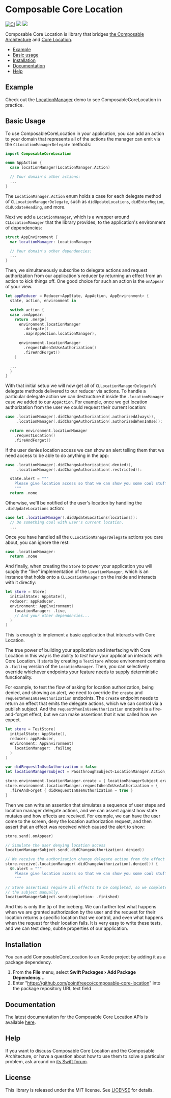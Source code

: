 # Composable Core Location

[![CI](https://github.com/pointfreeco/composable-core-location/workflows/CI/badge.svg)](https://github.com/pointfreeco/composable-core-location/actions?query=workflow%3ACI)
[![](https://img.shields.io/endpoint?url=https%3A%2F%2Fswiftpackageindex.com%2Fapi%2Fpackages%2Fpointfreeco%2Fcomposable-core-location%2Fbadge%3Ftype%3Dswift-versions)](https://swiftpackageindex.com/pointfreeco/composable-core-location)
[![](https://img.shields.io/endpoint?url=https%3A%2F%2Fswiftpackageindex.com%2Fapi%2Fpackages%2Fpointfreeco%2Fcomposable-core-location%2Fbadge%3Ftype%3Dplatforms)](https://swiftpackageindex.com/pointfreeco/composable-core-location)

Composable Core Location is library that bridges [the Composable Architecture](https://github.com/pointfreeco/swift-composable-architecture) and [Core Location](https://developer.apple.com/documentation/corelocation).

* [Example](#example)
* [Basic usage](#basic-usage)
* [Installation](#installation)
* [Documentation](#documentation)
* [Help](#help)

## Example

Check out the [LocationManager](./Examples/LocationManager) demo to see ComposableCoreLocation in practice.

## Basic Usage

To use ComposableCoreLocation in your application, you can add an action to your domain that represents all of the actions the manager can emit via the `CLLocationManagerDelegate` methods:

```swift
import ComposableCoreLocation

enum AppAction {
  case locationManager(LocationManager.Action)

  // Your domain's other actions:
  ...
}
```

The `LocationManager.Action` enum holds a case for each delegate method of `CLLocationManagerDelegate`, such as `didUpdateLocations`, `didEnterRegion`, `didUpdateHeading`, and more.

Next we add a `LocationManager`, which is a wrapper around `CLLocationManager` that the library provides, to the application's environment of dependencies:

```swift
struct AppEnvironment {
  var locationManager: LocationManager

  // Your domain's other dependencies:
  ...
}
```

Then, we simultaneously subscribe to delegate actions and request authorization from our application's reducer by returning an effect from an action to kick things off. One good choice for such an action is the `onAppear` of your view.

```swift
let appReducer = Reducer<AppState, AppAction, AppEnvironment> {
  state, action, environment in

  switch action {
  case .onAppear:
    return .merge(
      environment.locationManager
        .delegate()
        .map(AppAction.locationManager),

      environment.locationManager
        .requestWhenInUseAuthorization()
        .fireAndForget()
    )

  ...
  }
}
```

With that initial setup we will now get all of `CLLocationManagerDelegate`'s delegate methods delivered to our reducer via actions. To handle a particular delegate action we can destructure it inside the `.locationManager` case we added to our `AppAction`. For example, once we get location authorization from the user we could request their current location:

```swift
case .locationManager(.didChangeAuthorization(.authorizedAlways)),
     .locationManager(.didChangeAuthorization(.authorizedWhenInUse)):

  return environment.locationManager
    .requestLocation()
    .fireAndForget()
```

If the user denies location access we can show an alert telling them that we need access to be able to do anything in the app:

```swift
case .locationManager(.didChangeAuthorization(.denied)),
     .locationManager(.didChangeAuthorization(.restricted)):

  state.alert = """
    Please give location access so that we can show you some cool stuff.
    """
  return .none
```

Otherwise, we'll be notified of the user's location by handling the `.didUpdateLocations` action:

```swift
case let .locationManager(.didUpdateLocations(locations)):
  // Do something cool with user's current location.
  ...
```

Once you have handled all the `CLLocationManagerDelegate` actions you care about, you can ignore the rest:

```swift
case .locationManager:
  return .none
```

And finally, when creating the `Store` to power your application you will supply the "live" implementation of the `LocationManager`, which is an instance that holds onto a `CLLocationManager` on the inside and interacts with it directly:

```swift
let store = Store(
  initialState: AppState(),
  reducer: appReducer,
  environment: AppEnvironment(
    locationManager: .live,
    // And your other dependencies...
  )
)
```

This is enough to implement a basic application that interacts with Core Location.

The true power of building your application and interfacing with Core Location in this way is the ability to _test_ how your application interacts with Core Location. It starts by creating a `TestStore` whose environment contains a `.failing` version of the `LocationManager`. Then, you can selectively override whichever endpoints your feature needs to supply deterministic functionality.

For example, to test the flow of asking for location authorization, being denied, and showing an alert, we need to override the `create` and `requestWhenInUseAuthorization` endpoints. The `create` endpoint needs to return an effect that emits the delegate actions, which we can control via a publish subject. And the `requestWhenInUseAuthorization` endpoint is a fire-and-forget effect, but we can make assertions that it was called how we expect.

```swift
let store = TestStore(
  initialState: AppState(),
  reducer: appReducer,
  environment: AppEnvironment(
    locationManager: .failing
  )
)

var didRequestInUseAuthorization = false
let locationManagerSubject = PassthroughSubject<LocationManager.Action, Never>()

store.environment.locationManager.create = { locationManagerSubject.eraseToEffect() }
store.environment.locationManager.requestWhenInUseAuthorization = {
  .fireAndForget { didRequestInUseAuthorization = true }
}
```

Then we can write an assertion that simulates a sequence of user steps and location manager delegate actions, and we can assert against how state mutates and how effects are received. For example, we can have the user come to the screen, deny the location authorization request, and then assert that an effect was received which caused the alert to show:

```swift
store.send(.onAppear)

// Simulate the user denying location access
locationManagerSubject.send(.didChangeAuthorization(.denied))

// We receive the authorization change delegate action from the effect
store.receive(.locationManager(.didChangeAuthorization(.denied))) {
  $0.alert = """
    Please give location access so that we can show you some cool stuff.
    """

// Store assertions require all effects to be completed, so we complete
// the subject manually.
locationManagerSubject.send(completion: .finished)
```

And this is only the tip of the iceberg. We can further test what happens when we are granted authorization by the user and the request for their location returns a specific location that we control, and even what happens when the request for their location fails. It is very easy to write these tests, and we can test deep, subtle properties of our application.

## Installation

You can add ComposableCoreLocation to an Xcode project by adding it as a package dependency.

  1. From the **File** menu, select **Swift Packages › Add Package Dependency…**
  2. Enter "https://github.com/pointfreeco/composable-core-location" into the package repository URL text field

## Documentation

The latest documentation for the Composable Core Location APIs is available [here](https://pointfreeco.github.io/composable-core-location/).

## Help

If you want to discuss Composable Core Location and the Composable Architecture, or have a question about how to use them to solve a particular problem, ask around on [its Swift forum](https://forums.swift.org/c/related-projects/swift-composable-architecture).

## License

This library is released under the MIT license. See [LICENSE](LICENSE) for details.
